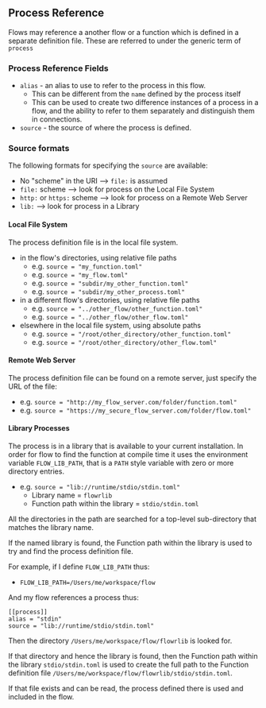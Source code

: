 ## Process Reference
Flows may reference a another flow or a function which is defined in a separate 
definition file. These are referred to under the generic term of `process`
 
### Process Reference Fields
* `alias` - an alias to use to refer to the process in this flow.
    * This can be different from the `name` defined by the process itself
    * This can be used to create two difference instances of a process in a flow, 
    and the ability to refer to them separately and distinguish them in connections.
* `source` - the source of where the process is defined. 

### Source formats
The following formats for specifying the `source` are available:
* No "scheme" in the URI --> `file:` is assumed
* `file:` scheme --> look for process on the Local File System
* `http:` or `https:` scheme --> look for process on a Remote Web Server
* `lib:` --> look for process in a Library

#### Local File System
The process definition file is in the local file system.
* in the flow's directories, using relative file paths 
    * e.g. `source = "my_function.toml"`
    * e.g. `source = "my_flow.toml"`
    * e.g. `source = "subdir/my_other_function.toml"`
    * e.g. `source = "subdir/my_other_process.toml"`
* in a different flow's directories, using relative file paths
    * e.g. `source = "../other_flow/other_function.toml"`
    * e.g. `source = "../other_flow/other_flow.toml"`
* elsewhere in the local file system, using absolute paths
    * e.g. `source = "/root/other_directory/other_function.toml"`
    * e.g. `source = "/root/other_directory/other_flow.toml"`

#### Remote Web Server
The process definition file can be found on a remote server, just specify the 
URL of the file:
* e.g. `source = "http://my_flow_server.com/folder/function.toml"`
* e.g. `source = "https://my_secure_flow_server.com/folder/flow.toml"`

#### Library Processes
The process is in a library that is available to your current installation. 
In order for flow to find the function at compile time it uses the 
environment variable `FLOW_LIB_PATH`, that is a `PATH` style variable with zero or
more directory entries. 
* e.g. `source = "lib://runtime/stdio/stdin.toml"`
    * Library name = `flowrlib`
    * Function path within the library = `stdio/stdin.toml`
    
All the directories in the path are searched for a top-level sub-directory that 
matches the library name.

If the named library is found, the Function path within the library is used to try and 
find the process definition file.

For example, if I define `FLOW_LIB_PATH` thus:
* `FLOW_LIB_PATH=/Users/me/workspace/flow`

And my flow references a process thus:
```
[[process]]
alias = "stdin"
source = "lib://runtime/stdio/stdin.toml"
```

Then the directory `/Users/me/workspace/flow/flowrlib` is looked for.

If that directory and hence the library is found, then the Function path within the library
`stdio/stdin.toml` is used to create the full path to the Function definition file 
`/Users/me/workspace/flow/flowrlib/stdio/stdin.toml`.

If that file exists and can be read, the process defined there is used and 
included in the flow.
